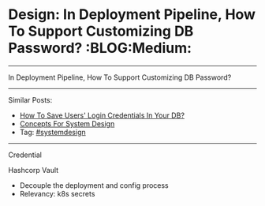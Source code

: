 # Design: In Deployment Pipeline, How To Support Customizing DB Password?     :BLOG:Medium:


---

In Deployment Pipeline, How To Support Customizing DB Password?  

---

Similar Posts:  
-   [How To Save Users' Login Credentials In Your DB?](https://brain.dennyzhang.com/design-store-credential)
-   [Concepts For System Design](https://brain.dennyzhang.com/design-concept)
-   Tag: [#systemdesign](https://brain.dennyzhang.com/tag/systemdesign)

---

Credential  

Hashcorp Vault  

-   Decouple the deployment and config process
-   Relevancy: k8s secrets